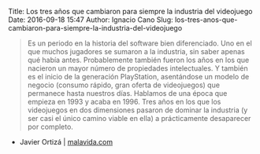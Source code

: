 Title: Los tres años que cambiaron para siempre la industria del videojuego
Date: 2016-09-18 15:47
Author: Ignacio Cano
Slug: los-tres-anos-que-cambiaron-para-siempre-la-industria-del-videojuego

> Es un periodo en la historia del software bien diferenciado. Uno en el que
> muchos jugadores se sumaron a la industria, sin saber apenas qué había
> antes. Probablemente también fueron los años en los que nacieron un mayor
> número de propiedades intelectuales. Y también es el inicio de la
> generación PlayStation, asentándose un modelo de negocio (consumo rápido,
> gran oferta de videojuegos) que permanece hasta nuestros días. Hablamos de
> una época que empieza en 1993 y acaba en 1996. Tres años en los que los
> videojuegos en dos dimensiones pasaron de dominar la industria (y ser casi
> el único camino viable en ella) a prácticamente desaparecer por completo.

- Javier Ortizá | [malavida.com][]

  [malavida.com]: http://www.malavida.com/es/analisis/los-tres-anos-que-cambiaron-para-siempre-la-industria-del-videojuego-006216
    "Los tres años que cambiaron para siempre la industria del videojuego"
